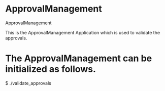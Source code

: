 ApprovalManagement
============
ApprovalManagement

This is the ApprovalManagement Application which is used to validate the approvals.

The ApprovalManagement can be initialized as follows.
====================================================
$ ./validate_approvals